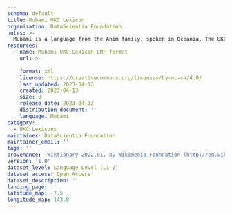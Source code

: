 ```yaml
---
schema: default
title: Mubami UKC Lexicon
organization: DataScientia Foundation
notes: >-
  Mubami is a language from the Anim family, spoken in Oceania. The UKC Lexicon of Mubami is represented as a lexico-semantic network. It consists of words, word senses, synsets, as well as sense-level and synset-level relationships.
resources:
  - name: Mubami UKC Lexicon LMF format
    url: >-
      
    format: xml
    license: https://creativecommons.org/licenses/by-nc-sa/4.0/
    last_updated: 2023-04-13
    created: 2023-04-13
    size: 0
    release_date: 2023-04-13
    distribution_document: ''
    language: Mubami
category:
  - UKC Lexicons
maintainer: DataScientia Foundation
maintainer_email: ''
tags: ''
provenance: 'Wiktionary 2022.01. by Wikimedia Foundation (http://en.wiktionary.org); Princeton WordNet 2.1 by Princeton University (https://wordnet.princeton.edu)'
version: '1.0'
dataset_level: Language Level (L1-2)
dataset_access: Open Access
dataset_description: ''
landing_page: ''
latitude_map: -7.5
longitude_map: 143.0
---
```

